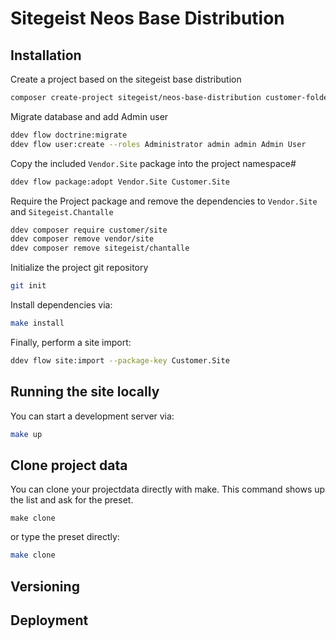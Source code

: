 # Sitegeist Neos Base Distribution

## Installation

Create a project based on the sitegeist base distribution

```sh
composer create-project sitegeist/neos-base-distribution customer-folder
```

Migrate database and add Admin user
```sh
ddev flow doctrine:migrate
ddev flow user:create --roles Administrator admin admin Admin User
```

Copy the included `Vendor.Site` package into the project namespace#

```sh
ddev flow package:adopt Vendor.Site Customer.Site
```

Require the Project package and remove the dependencies to `Vendor.Site` and `Sitegeist.Chantalle`

```sh
ddev composer require customer/site
ddev composer remove vendor/site
ddev composer remove sitegeist/chantalle
```

Initialize the project git repository
```sh
git init
```

Install dependencies via:

```sh
make install
```

Finally, perform a site import:

```sh
ddev flow site:import --package-key Customer.Site
```

## Running the site locally

You can start a development server via:

```sh
make up
```

## Clone project data

You can clone your projectdata directly with make. This command shows up the list and ask for the preset.

```
make clone
```

or type the preset directly:

```sh
make clone
```

## Versioning

<!-- @TODO: Versioning -->

## Deployment

<!-- @TODO: Deployment -->
